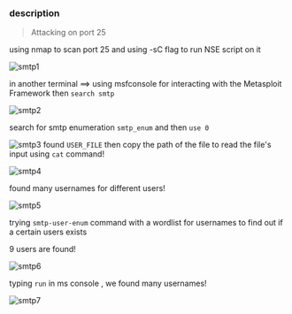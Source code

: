 ###  description 
> Attacking on port 25

using nmap to scan port 25 and using -sC flag to run NSE script on it

![smtp1](https://user-images.githubusercontent.com/130427754/235384025-f2496b6e-d23d-4f4b-8243-275a5a389bb9.png)

in another terminal ==> using msfconsole for interacting with the Metasploit Framework
then `search smtp`

![smtp2](https://user-images.githubusercontent.com/130427754/235384030-7759964a-0bc9-4a57-a025-3e156e8807fd.png)

search for smtp enumeration `smtp_enum` and then `use 0`

![smtp3](https://user-images.githubusercontent.com/130427754/235384035-8f38e22e-c94c-4940-b969-ece9fdf46539.png)
 found `USER_FILE` then copy the path of the file to read the file's input using `cat` command!

![smtp4](https://user-images.githubusercontent.com/130427754/235384041-82d724e6-11b4-424d-8aca-7c593bcb56d3.png)

found many usernames for different users!

![smtp5](https://user-images.githubusercontent.com/130427754/235384047-edc7d5e9-0e80-4e03-b0ec-a8face47382e.png)

trying `smtp-user-enum` command with a wordlist for usernames to find out if a certain users exists 

9 users are found!

![smtp6](https://user-images.githubusercontent.com/130427754/235384050-1972d719-586e-4276-8d97-d8aa6be760ba.png)

typing `run` in ms console , we found many usernames!

![smtp7](https://user-images.githubusercontent.com/130427754/235384053-d40bcacc-aa02-404b-8d17-f85dd1a6537b.png)

